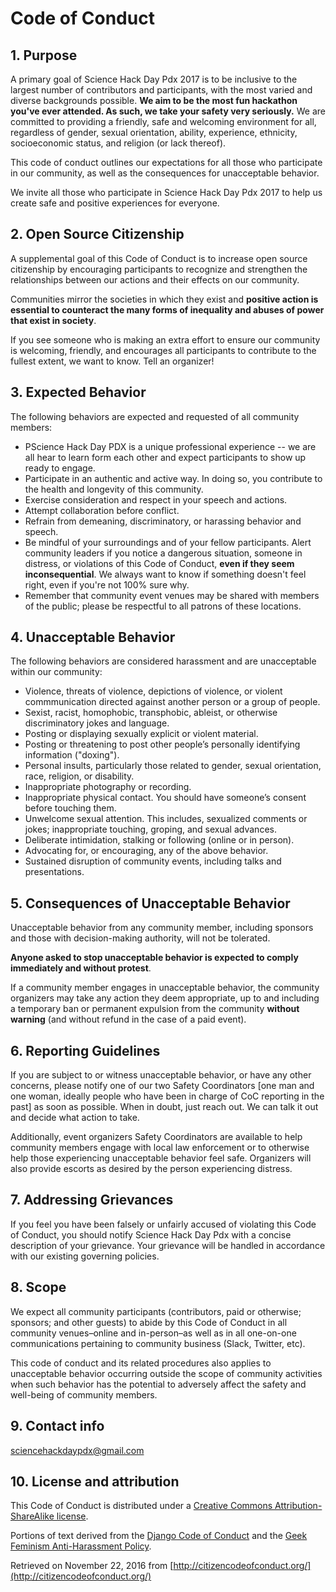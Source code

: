 # Code of Conduct

## 1. Purpose

A primary goal of Science Hack Day Pdx 2017 is to be inclusive to the largest number of contributors and participants, with the most varied and diverse backgrounds possible. **We aim to be the most fun hackathon you've ever attended. As such, we take your safety very seriously.** We are committed to providing a friendly, safe and welcoming environment for all, regardless of gender, sexual orientation, ability, experience, ethnicity, socioeconomic status, and religion (or lack thereof).

This code of conduct outlines our expectations for all those who participate in our community, as well as the consequences for unacceptable behavior.

We invite all those who participate in Science Hack Day Pdx 2017 to help us create safe and positive experiences for everyone.

## 2. Open Source Citizenship

A supplemental goal of this Code of Conduct is to increase open source citizenship by encouraging participants to recognize and strengthen the relationships between our actions and their effects on our community.

Communities mirror the societies in which they exist and **positive action is essential to counteract the many forms of inequality and abuses of power that exist in society**.

If you see someone who is making an extra effort to ensure our community is welcoming, friendly, and encourages all participants to contribute to the fullest extent, we want to know. Tell an organizer!

## 3. Expected Behavior

The following behaviors are expected and requested of all community members:

*   PScience Hack Day PDX is a unique professional experience -- we are all hear to learn form each other and expect participants to show up ready to engage.
*   Participate in an authentic and active way. In doing so, you contribute to the health and longevity of this community.
*   Exercise consideration and respect in your speech and actions.
*   Attempt collaboration before conflict.
*   Refrain from demeaning, discriminatory, or harassing behavior and speech.
*   Be mindful of your surroundings and of your fellow participants. Alert community leaders if you notice a dangerous situation, someone in distress, or violations of this Code of Conduct, **even if they seem inconsequential**. We always want to know if something doesn't feel right, even if you're not 100% sure why.
*   Remember that community event venues may be shared with members of the public; please be respectful to all patrons of these locations.

## 4. Unacceptable Behavior

 The following behaviors are considered harassment and are unacceptable within our community:

*   Violence, threats of violence, depictions of violence, or violent commmunication directed against another person or a group of people.
*   Sexist, racist, homophobic, transphobic, ableist, or otherwise discriminatory jokes and language. 
*   Posting or displaying sexually explicit or violent material.
*   Posting or threatening to post other people’s personally identifying information ("doxing").
*   Personal insults, particularly those related to gender, sexual orientation, race, religion, or disability.
*   Inappropriate photography or recording.
*   Inappropriate physical contact. You should have someone’s consent before touching them.
*   Unwelcome sexual attention. This includes, sexualized comments or jokes; inappropriate touching, groping, and sexual advances.
*   Deliberate intimidation, stalking or following (online or in person).
*   Advocating for, or encouraging, any of the above behavior.
*   Sustained disruption of community events, including talks and presentations.

## 5. Consequences of Unacceptable Behavior

Unacceptable behavior from any community member, including sponsors and those with decision-making authority, will not be tolerated.

**Anyone asked to stop unacceptable behavior is expected to comply immediately and without protest**.

If a community member engages in unacceptable behavior, the community organizers may take any action they deem appropriate, up to and including a temporary ban or permanent expulsion from the community **without warning** (and without refund in the case of a paid event). 

## 6. Reporting Guidelines

If you are subject to or witness unacceptable behavior, or have any other concerns, please notify one of our two Safety Coordinators [one man and one woman, ideally people who have been in charge of CoC reporting in the past] as soon as possible. When in doubt, just reach out. We can talk it out and decide what action to take. 


Additionally, event organizers Safety Coordinators are available to help community members engage with local law enforcement or to otherwise help those experiencing unacceptable behavior feel safe. Organizers will also provide escorts as desired by the person experiencing distress.

## 7. Addressing Grievances

If you feel you have been falsely or unfairly accused of violating this Code of Conduct, you should notify Science Hack Day Pdx with a concise description of your grievance. Your grievance will be handled in accordance with our existing governing policies.



## 8. Scope

We expect all community participants (contributors, paid or otherwise; sponsors; and other guests) to abide by this Code of Conduct in all community venues–online and in-person–as well as in all one-on-one communications pertaining to community business (Slack, Twitter, etc).

This code of conduct and its related procedures also applies to unacceptable behavior occurring outside the scope of community activities when such behavior has the potential to adversely affect the safety and well-being of community members.

## 9. Contact info

sciencehackdaypdx@gmail.com

## 10. License and attribution

This Code of Conduct is distributed under a [Creative Commons Attribution-ShareAlike license](http://creativecommons.org/licenses/by-sa/3.0/).

Portions of text derived from the [Django Code of Conduct](https://www.djangoproject.com/conduct/) and the [Geek Feminism Anti-Harassment Policy](http://geekfeminism.wikia.com/wiki/Conference_anti-harassment/Policy).

Retrieved on November 22, 2016 from [http://citizencodeofconduct.org/](http://citizencodeofconduct.org/)
